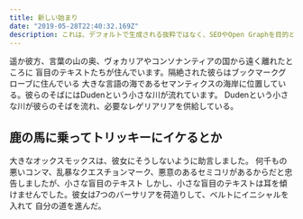 ```yaml
---
title: 新しい始まり
date: "2019-05-28T22:40:32.169Z"
description: これは、デフォルトで生成される抜粋ではなく、SEOやOpen Graphを目的としたカスタムの説明文です。説明フィールドをフロントマターに追加するだけです。
---
```


遥か彼方、言葉の山の奥、ヴォカリアやコンソナンティアの国から遠く離れたところに
盲目のテキストたちが住んでいます。隔絶された彼らはブックマークグローブに住んでいる
大きな言語の海であるセマンティクスの海岸に位置している。彼らのそばにはDudenという小さな川が流れています。
Dudenという小さな川が彼らのそばを流れ、必要なレゲリアリアを供給している。

## 鹿の馬に乗ってトリッキーにイケるとか

大きなオックスモックスは、彼女にそうしないように助言しました。
何千もの悪いコンマ、乱暴なクエスチョンマーク、悪意のあるセミコリがあるからだと忠告しましたが、小さな盲目のテキスト
しかし、小さな盲目のテキストは耳を傾けませんでした。彼女は7つのバーサリアを荷造りして、ベルトにイニシャルを入れて
自分の道を進んだ。